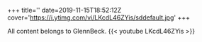 +++
title=''
date=2019-11-15T18:52:12Z
cover='https://i.ytimg.com/vi/LKcdL46ZYis/sddefault.jpg'
+++

All content belongs to GlennBeck.
{{< youtube LKcdL46ZYis >}}

